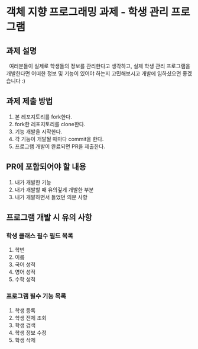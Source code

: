 # 객체 지향 프로그래밍 과제 - 학생 관리 프로그램

## 과제 설명

&nbsp; 여러분들이 실제로 학생들의 정보를 관리한다고 생각하고, 실제 학생 관리 프로그램을 개발한다면 어떠한 정보 및 기능이 있어야 하는지 고민해보시고 개발에 임하셨으면 좋겠습니다 :)

## 과제 제출 방법

1. 본 레포지토리를 fork한다.
2. fork한 레포지토리를 clone한다.
3. 기능 개발을 시작한다.
4. 각 기능이 개발될 때마다 commit을 한다.
5. 프로그램 개발이 완료되면 PR을 제출한다.

## PR에 포함되어야 할 내용

1. 내가 개발한 기능
2. 내가 개발할 때 유의깊게 개발한 부분
3. 내가 개발하면서 들었던 의문 사항

## 프로그램 개발 시 유의 사항

### 학생 클래스 필수 필드 목록

1. 학번
2. 이름
3. 국어 성적
4. 영어 성적
5. 수학 성적

### 프로그램 필수 기능 목록

1. 학생 등록
2. 학생 전체 조회
3. 학생 검색
4. 학생 정보 수정
5. 학생 삭제
